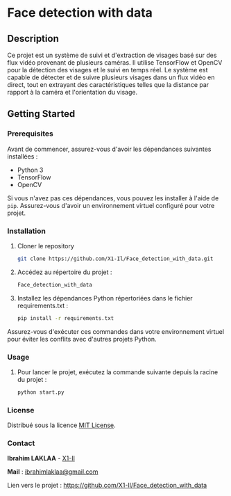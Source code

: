 # Face detection with data

## Description

Ce projet est un système de suivi et d'extraction de visages basé sur des flux vidéo provenant de plusieurs caméras. Il utilise TensorFlow et OpenCV pour la détection des visages et le suivi en temps réel. Le système est capable de détecter et de suivre plusieurs visages dans un flux vidéo en direct, tout en extrayant des caractéristiques telles que la distance par rapport à la caméra et l'orientation du visage.

## Getting Started

### Prerequisites

Avant de commencer, assurez-vous d'avoir les dépendances suivantes installées :

- Python 3
- TensorFlow
- OpenCV

Si vous n'avez pas ces dépendances, vous pouvez les installer à l'aide de `pip`. Assurez-vous d'avoir un environnement virtuel configuré pour votre projet.

### Installation

1. Cloner le repository
   ```sh
   git clone https://github.com/X1-Il/Face_detection_with_data.git
2. Accédez au répertoire du projet :
    ```sh
    Face_detection_with_data
3. Installez les dépendances Python répertoriées dans le fichier requirements.txt :
    ```sh
    pip install -r requirements.txt
Assurez-vous d'exécuter ces commandes dans votre environnement virtuel pour éviter les conflits avec d'autres projets Python.

### Usage
1. Pour lancer le projet, exécutez la commande suivante depuis la racine du projet :
    
    ```sh
    python start.py
### License
Distribué sous la licence [MIT License](https://github.com/X1-Il/Face_detection_with_data/blob/main/LICENSE).

### Contact
**Ibrahim LAKLAA** - [X1-Il](https://x1-il.netlify.app/)

**Mail** : [ibrahimlaklaa@gmail.com](mailto:ibrahimlaklaa@gmail.com)

Lien vers le projet : https://github.com/X1-Il/Face_detection_with_data